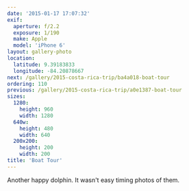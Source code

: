 ```yaml
---
date: '2015-01-17 17:07:32'
exif:
  aperture: f/2.2
  exposure: 1/190
  make: Apple
  model: 'iPhone 6'
layout: gallery-photo
location:
  latitude: 9.39183833
  longitude: -84.20878667
next: /gallery/2015-costa-rica-trip/ba4a018-boat-tour
ordering: 110
previous: /gallery/2015-costa-rica-trip/a0e1387-boat-tour
sizes:
  1280:
    height: 960
    width: 1280
  640w:
    height: 480
    width: 640
  200x200:
    height: 200
    width: 200
title: 'Boat Tour'
---
```


Another happy dolphin. It wasn't easy timing photos of them.
